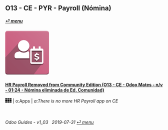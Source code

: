 ## O13 - CE - PYR - Payroll (Nómina)
#### [_&#x23CE; menu_](/o13/ce/o13-ce-guides_menu.md)  
### ![pyr](/doc/img/hr_payroll.png)

#### [HR Payroll Removed from Community Edition (O13 - CE - Odoo Mates - n/v - 01:24 - Nómina eliminada de Ed. Comunidad)](https://youtube.com/embed/ssrMiPrdbQQ?autoplay=1&start=0&end=0&rel=0)  
![apps](/doc/img/apps.png) | o:Apps | _a:There is no more HR Payroll app on CE_

<br>
	
###### Odoo Guides - v1_03 &nbsp; 2019-07-31  [_&#x23CE; menu_](/o13/ce/o13-ce-guides_menu.md)  
